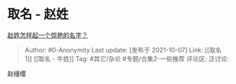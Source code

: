 # 取名 - 赵姓
[赵姓怎样起一个惊艳的名字？](https://www.zhihu.com/question/326746885/answer/2157850328)

> Author: #0-Anonymity
> Last update: [发布于 2021-10-07]
> Link: [[取名 1]] [[取名 - 牛姓]]
> Tag: #其它/杂论 #专题/合集2-一些推荐
> 评论区:
> 泛讨论:

赵缦缨
